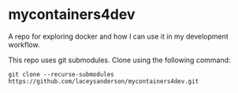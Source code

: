# mycontainers4dev
A repo for exploring docker and how I can use it in my development workflow.

This repo uses git submodules. Clone using the following command:

```
git clone --recurse-submodules https://github.com/laceysanderson/mycontainers4dev.git
```
